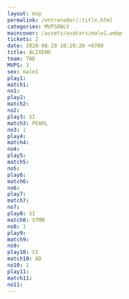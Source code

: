 ```yaml
---
layout: mvp
permalink: /entrenador/:title.html
categories: MVPSONLY
maincover: /assets/avatars/male1.webp
tickets: 2
date: 2020-08-29 10:29:20 +0700
title: ALIXEND
team: TAD
MVPS: 3
sex: male1
play1: 
match1: 
no1: 
play2: 
match2: 
no2: 
play3: SI
match3: PEARL
no3: 1
play4: 
match4: 
no4: 
play5: 
match5: 
no5: 
play6: 
match6: 
no6: 
play7: 
match7: 
no7: 
play8: SI
match8: STMN
no8: 1
play9: 
match9: 
no9: 
play10: SI
match10: AD
no10: 1
play11: 
match11: 
no11:
---
```

